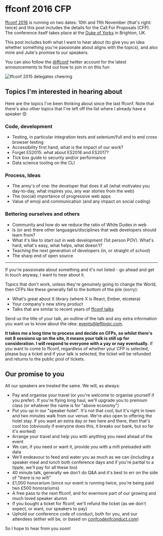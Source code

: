 # ffconf 2016 CFP

[ffconf 2016](https://2016.ffconf.org) is running on two dates: 10th and 11th November (that's right: twice) and this post includes the details for the Call For Proposals (CFP). The conference itself takes place at the [Duke of Yorks](https://www.flickr.com/groups/fullfrontalconf/pool/) in Brighton, UK.

This post includes both what I want to hear about (to give you an idea whether something you're passionate about aligns with the topics), and also mine and Julie's promise to our speakers.

<!--more-->

You can also follow the [@ffconf](https://twitter.com/ffconf) twitter account for the latest announcements to find out how to join in on this fun:

![ffconf 2015 delegates cheering](https://remysharp.com/images/ffconf-2016.jpg)


## Topics I'm interested in hearing about

Here are the topics I've been thinking about since the last ffconf. Note that there's also other topics that I've left off the list where I already have a speaker 😍

### Code, development

- Testing, in particular integration tests and selenium/full end to end cross browser testing
- Accessibility first hand, what is the impact of our work?
- Forget ES2015: what about ES2016 and ES2017?
- Tick box guide to security and/or performance
- Data science tooling on the CLI

### Process, Ideas

- The army's of one: the developer that does it all (what motivates you day-to-day, what inspires you, any war stories from the web)
- The (social) importance of progressive web apps
- Value of emoji and communication (and any impact on social coding)

### Bettering ourselves and others

- Community and how do we reduce the ratio of White Dudes in web
- Is (or are) there other languages/disciplines that web developers should learn from?
- What it's like to start out in web development (1st person POV). What's hard, what's easy, what helps, what doesn't?
- Teaching the next generation of developers (in, or straight of school)
- The sharp end of open source

---

If you're passionate about something and it's not listed - go ahead and get in touch anyway, I want to hear about it.

Topics that don't work, unless they're genuinely going to change the World, then CFPs like these generally fall to the bottom of the pile (sorry):

- What's great about X library (where X is React, Ember, etcetera)
- Your company's new shiny product
- Talks that are similar to recent years of [ffconf talks](https://www.youtube.com/playlist?list=PLXmT1r4krsTo5KtThq4dATD_ctsV8mdJQ)

Send us the title of your talk, an outline of the talk and any extra information you want us to know about the idea: events@leftlogic.com.

**It takes me a long time to process and decide on CFPs, so whilst there's not 8 sessions up on the site, it means your talk is still up for consideration. I will respond to everyone with a yay or nay eventually.** If you want to come to ffconf, regardless of whether your CFP is selected, please buy a ticket and if your talk is selected, the ticket will be refunded and returns to the public pool of tickets.

## Our promise to you

All our speakers are treated the same. We will, as always:

- Pay and organise your travel (or you're welcome to organise yourself if you prefer). If you're flying long haul, we'll upgrade you to premium class (or whatever the name is for "above economy")
- Put you up in our "speaker hotel". It's not that cool, but it's right in town and two minutes walk from our venue. We're also open to offering the hotel stay. If you want an extra day or two here and there, then that's cool too (obviously if everyone does this, it breaks our bank, but so far it's worked)
- Arrange your travel and help you with anything you need ahead of the event
- We can, if you need or want it, provide you with a mifi preloaded with data
- We'll endeavour to feed and water you as much as we can (including a speaker meal and lunch both conference days and if you're partial to a tipple, we'll pay for all these too)
- 40 minute talk, generally we don't do Q&A and it's best to err on the side of "there is no wifi"
- £1,000 honorarium (since our event is running twice, you're being paid two £500 honorariums)
- A free pass to the next ffconf, and for evermore part of our growing and much loved speaker alumni
- If you bought a ticket for ffconf, we'll refund the ticket (as we don't expect, or want, our speakers to pay)
- Uphold our conference code of conduct, both for you, and our attendees (either will be, or based on [confcodeofconduct.com](http://confcodeofconduct.com))

So I hope to hear from you soon!
